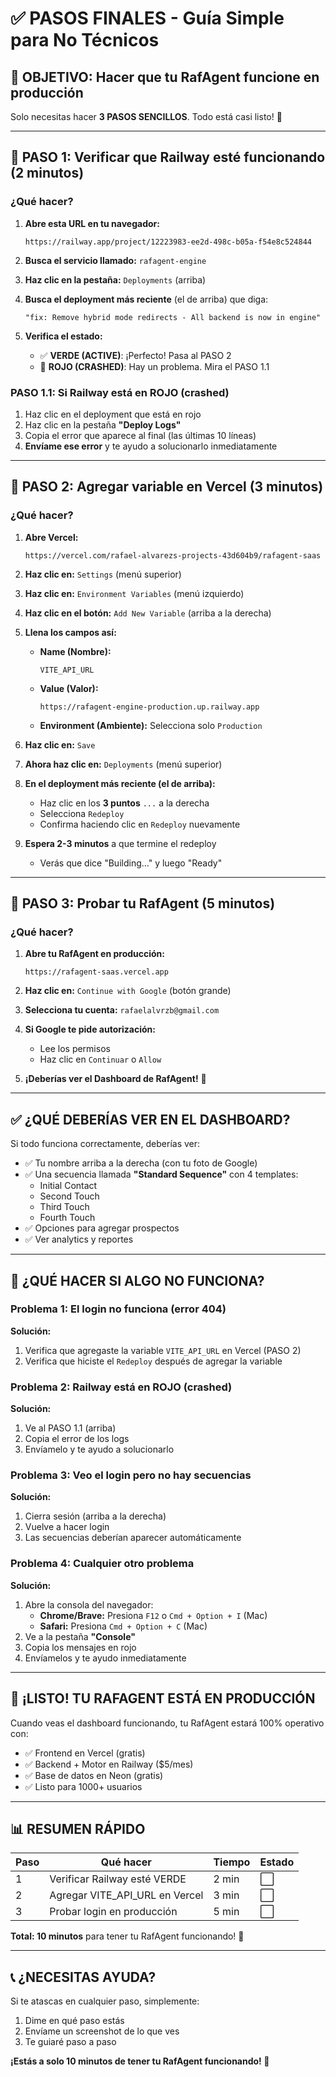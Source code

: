 # ✅ PASOS FINALES - Guía Simple para No Técnicos

## 🎯 OBJETIVO: Hacer que tu RafAgent funcione en producción

Solo necesitas hacer **3 PASOS SENCILLOS**. Todo está casi listo! 🚀

---

## 📍 PASO 1: Verificar que Railway esté funcionando (2 minutos)

### ¿Qué hacer?

1. **Abre esta URL en tu navegador:**
   ```
   https://railway.app/project/12223983-ee2d-498c-b05a-f54e8c524844
   ```

2. **Busca el servicio llamado:** `rafagent-engine`

3. **Haz clic en la pestaña:** `Deployments` (arriba)

4. **Busca el deployment más reciente** (el de arriba) que diga:
   ```
   "fix: Remove hybrid mode redirects - All backend is now in engine"
   ```

5. **Verifica el estado:**
   - ✅ **VERDE (ACTIVE)**: ¡Perfecto! Pasa al PASO 2
   - 🔴 **ROJO (CRASHED)**: Hay un problema. Mira el PASO 1.1

### PASO 1.1: Si Railway está en ROJO (crashed)

1. Haz clic en el deployment que está en rojo
2. Haz clic en la pestaña **"Deploy Logs"**
3. Copia el error que aparece al final (las últimas 10 líneas)
4. **Envíame ese error** y te ayudo a solucionarlo inmediatamente

---

## 📍 PASO 2: Agregar variable en Vercel (3 minutos)

### ¿Qué hacer?

1. **Abre Vercel:**
   ```
   https://vercel.com/rafael-alvarezs-projects-43d604b9/rafagent-saas
   ```

2. **Haz clic en:** `Settings` (menú superior)

3. **Haz clic en:** `Environment Variables` (menú izquierdo)

4. **Haz clic en el botón:** `Add New Variable` (arriba a la derecha)

5. **Llena los campos así:**
   - **Name (Nombre):** 
     ```
     VITE_API_URL
     ```
   - **Value (Valor):**
     ```
     https://rafagent-engine-production.up.railway.app
     ```
   - **Environment (Ambiente):** Selecciona solo `Production`

6. **Haz clic en:** `Save`

7. **Ahora haz clic en:** `Deployments` (menú superior)

8. **En el deployment más reciente (el de arriba):**
   - Haz clic en los **3 puntos** `...` a la derecha
   - Selecciona `Redeploy`
   - Confirma haciendo clic en `Redeploy` nuevamente

9. **Espera 2-3 minutos** a que termine el redeploy
   - Verás que dice "Building..." y luego "Ready"

---

## 📍 PASO 3: Probar tu RafAgent (5 minutos)

### ¿Qué hacer?

1. **Abre tu RafAgent en producción:**
   ```
   https://rafagent-saas.vercel.app
   ```

2. **Haz clic en:** `Continue with Google` (botón grande)

3. **Selecciona tu cuenta:** `rafaelalvrzb@gmail.com`

4. **Si Google te pide autorización:**
   - Lee los permisos
   - Haz clic en `Continuar` o `Allow`

5. **¡Deberías ver el Dashboard de RafAgent!** 🎉

---

## ✅ ¿QUÉ DEBERÍAS VER EN EL DASHBOARD?

Si todo funciona correctamente, deberías ver:

- ✅ Tu nombre arriba a la derecha (con tu foto de Google)
- ✅ Una secuencia llamada **"Standard Sequence"** con 4 templates:
  - Initial Contact
  - Second Touch
  - Third Touch
  - Fourth Touch
- ✅ Opciones para agregar prospectos
- ✅ Ver analytics y reportes

---

## 🐛 ¿QUÉ HACER SI ALGO NO FUNCIONA?

### Problema 1: El login no funciona (error 404)

**Solución:**
1. Verifica que agregaste la variable `VITE_API_URL` en Vercel (PASO 2)
2. Verifica que hiciste el `Redeploy` después de agregar la variable

### Problema 2: Railway está en ROJO (crashed)

**Solución:**
1. Ve al PASO 1.1 (arriba)
2. Copia el error de los logs
3. Envíamelo y te ayudo a solucionarlo

### Problema 3: Veo el login pero no hay secuencias

**Solución:**
1. Cierra sesión (arriba a la derecha)
2. Vuelve a hacer login
3. Las secuencias deberían aparecer automáticamente

### Problema 4: Cualquier otro problema

**Solución:**
1. Abre la consola del navegador:
   - **Chrome/Brave:** Presiona `F12` o `Cmd + Option + I` (Mac)
   - **Safari:** Presiona `Cmd + Option + C` (Mac)
2. Ve a la pestaña **"Console"**
3. Copia los mensajes en rojo
4. Envíamelos y te ayudo inmediatamente

---

## 🎉 ¡LISTO! TU RAFAGENT ESTÁ EN PRODUCCIÓN

Cuando veas el dashboard funcionando, tu RafAgent estará 100% operativo con:

- ✅ Frontend en Vercel (gratis)
- ✅ Backend + Motor en Railway ($5/mes)
- ✅ Base de datos en Neon (gratis)
- ✅ Listo para 1000+ usuarios

---

## 📊 RESUMEN RÁPIDO

| Paso | Qué hacer | Tiempo | Estado |
|------|-----------|---------|---------|
| 1 | Verificar Railway esté VERDE | 2 min | ⬜ |
| 2 | Agregar VITE_API_URL en Vercel | 3 min | ⬜ |
| 3 | Probar login en producción | 5 min | ⬜ |

**Total: 10 minutos** para tener tu RafAgent funcionando! 🚀

---

## 📞 ¿NECESITAS AYUDA?

Si te atascas en cualquier paso, simplemente:

1. Dime en qué paso estás
2. Envíame un screenshot de lo que ves
3. Te guiaré paso a paso

**¡Estás a solo 10 minutos de tener tu RafAgent funcionando! 💪**

